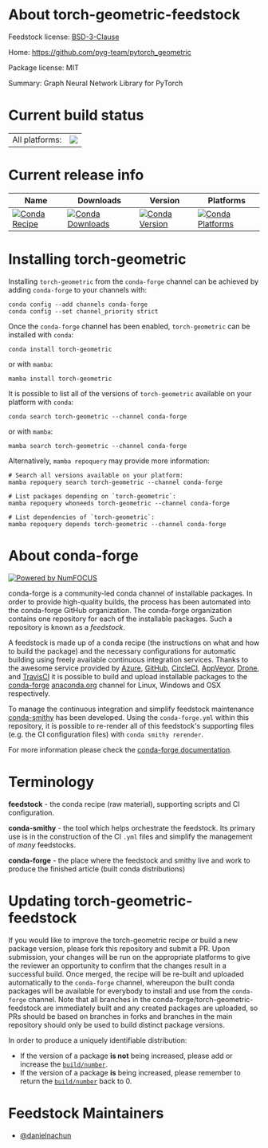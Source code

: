 About torch-geometric-feedstock
===============================

Feedstock license: [BSD-3-Clause](https://github.com/conda-forge/torch-geometric-feedstock/blob/main/LICENSE.txt)

Home: https://github.com/pyg-team/pytorch_geometric

Package license: MIT

Summary: Graph Neural Network Library for PyTorch

Current build status
====================


<table><tr><td>All platforms:</td>
    <td>
      <a href="https://dev.azure.com/conda-forge/feedstock-builds/_build/latest?definitionId=25125&branchName=main">
        <img src="https://dev.azure.com/conda-forge/feedstock-builds/_apis/build/status/torch-geometric-feedstock?branchName=main">
      </a>
    </td>
  </tr>
</table>

Current release info
====================

| Name | Downloads | Version | Platforms |
| --- | --- | --- | --- |
| [![Conda Recipe](https://img.shields.io/badge/recipe-torch--geometric-green.svg)](https://anaconda.org/conda-forge/torch-geometric) | [![Conda Downloads](https://img.shields.io/conda/dn/conda-forge/torch-geometric.svg)](https://anaconda.org/conda-forge/torch-geometric) | [![Conda Version](https://img.shields.io/conda/vn/conda-forge/torch-geometric.svg)](https://anaconda.org/conda-forge/torch-geometric) | [![Conda Platforms](https://img.shields.io/conda/pn/conda-forge/torch-geometric.svg)](https://anaconda.org/conda-forge/torch-geometric) |

Installing torch-geometric
==========================

Installing `torch-geometric` from the `conda-forge` channel can be achieved by adding `conda-forge` to your channels with:

```
conda config --add channels conda-forge
conda config --set channel_priority strict
```

Once the `conda-forge` channel has been enabled, `torch-geometric` can be installed with `conda`:

```
conda install torch-geometric
```

or with `mamba`:

```
mamba install torch-geometric
```

It is possible to list all of the versions of `torch-geometric` available on your platform with `conda`:

```
conda search torch-geometric --channel conda-forge
```

or with `mamba`:

```
mamba search torch-geometric --channel conda-forge
```

Alternatively, `mamba repoquery` may provide more information:

```
# Search all versions available on your platform:
mamba repoquery search torch-geometric --channel conda-forge

# List packages depending on `torch-geometric`:
mamba repoquery whoneeds torch-geometric --channel conda-forge

# List dependencies of `torch-geometric`:
mamba repoquery depends torch-geometric --channel conda-forge
```


About conda-forge
=================

[![Powered by
NumFOCUS](https://img.shields.io/badge/powered%20by-NumFOCUS-orange.svg?style=flat&colorA=E1523D&colorB=007D8A)](https://numfocus.org)

conda-forge is a community-led conda channel of installable packages.
In order to provide high-quality builds, the process has been automated into the
conda-forge GitHub organization. The conda-forge organization contains one repository
for each of the installable packages. Such a repository is known as a *feedstock*.

A feedstock is made up of a conda recipe (the instructions on what and how to build
the package) and the necessary configurations for automatic building using freely
available continuous integration services. Thanks to the awesome service provided by
[Azure](https://azure.microsoft.com/en-us/services/devops/), [GitHub](https://github.com/),
[CircleCI](https://circleci.com/), [AppVeyor](https://www.appveyor.com/),
[Drone](https://cloud.drone.io/welcome), and [TravisCI](https://travis-ci.com/)
it is possible to build and upload installable packages to the
[conda-forge](https://anaconda.org/conda-forge) [anaconda.org](https://anaconda.org/)
channel for Linux, Windows and OSX respectively.

To manage the continuous integration and simplify feedstock maintenance
[conda-smithy](https://github.com/conda-forge/conda-smithy) has been developed.
Using the ``conda-forge.yml`` within this repository, it is possible to re-render all of
this feedstock's supporting files (e.g. the CI configuration files) with ``conda smithy rerender``.

For more information please check the [conda-forge documentation](https://conda-forge.org/docs/).

Terminology
===========

**feedstock** - the conda recipe (raw material), supporting scripts and CI configuration.

**conda-smithy** - the tool which helps orchestrate the feedstock.
                   Its primary use is in the construction of the CI ``.yml`` files
                   and simplify the management of *many* feedstocks.

**conda-forge** - the place where the feedstock and smithy live and work to
                  produce the finished article (built conda distributions)


Updating torch-geometric-feedstock
==================================

If you would like to improve the torch-geometric recipe or build a new
package version, please fork this repository and submit a PR. Upon submission,
your changes will be run on the appropriate platforms to give the reviewer an
opportunity to confirm that the changes result in a successful build. Once
merged, the recipe will be re-built and uploaded automatically to the
`conda-forge` channel, whereupon the built conda packages will be available for
everybody to install and use from the `conda-forge` channel.
Note that all branches in the conda-forge/torch-geometric-feedstock are
immediately built and any created packages are uploaded, so PRs should be based
on branches in forks and branches in the main repository should only be used to
build distinct package versions.

In order to produce a uniquely identifiable distribution:
 * If the version of a package **is not** being increased, please add or increase
   the [``build/number``](https://docs.conda.io/projects/conda-build/en/latest/resources/define-metadata.html#build-number-and-string).
 * If the version of a package **is** being increased, please remember to return
   the [``build/number``](https://docs.conda.io/projects/conda-build/en/latest/resources/define-metadata.html#build-number-and-string)
   back to 0.

Feedstock Maintainers
=====================

* [@danielnachun](https://github.com/danielnachun/)

